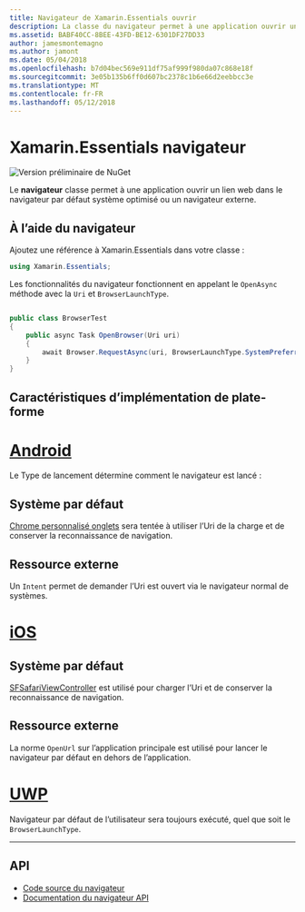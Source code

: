 ```yaml
---
title: Navigateur de Xamarin.Essentials ouvrir
description: La classe du navigateur permet à une application ouvrir un lien web dans le navigateur par défaut système optimisé ou un navigateur externe.
ms.assetid: BABF40CC-8BEE-43FD-BE12-6301DF27DD33
author: jamesmontemagno
ms.author: jamont
ms.date: 05/04/2018
ms.openlocfilehash: b7d04bec569e911df75af999f980da07c868e18f
ms.sourcegitcommit: 3e05b135b6ff0d607bc2378c1b6e66d2eebbcc3e
ms.translationtype: MT
ms.contentlocale: fr-FR
ms.lasthandoff: 05/12/2018
---
```

# <a name="xamarinessentials-browser"></a>Xamarin.Essentials navigateur

![Version préliminaire de NuGet](~/media/shared/pre-release.png)

Le **navigateur** classe permet à une application ouvrir un lien web dans le navigateur par défaut système optimisé ou un navigateur externe.

## <a name="using-browser"></a>À l’aide du navigateur

Ajoutez une référence à Xamarin.Essentials dans votre classe :

```csharp
using Xamarin.Essentials;
```

Les fonctionnalités du navigateur fonctionnent en appelant le `OpenAsync` méthode avec la `Uri` et `BrowserLaunchType`.

```csharp

public class BrowserTest
{
    public async Task OpenBrowser(Uri uri)
    {
        await Browser.RequestAsync(uri, BrowserLaunchType.SystemPreferred);
    }
}
```

## <a name="platform-implementation-specifics"></a>Caractéristiques d’implémentation de plate-forme

# <a name="androidtabandroid"></a>[Android](#tab/android)

Le Type de lancement détermine comment le navigateur est lancé :

## <a name="system-preferred"></a>Système par défaut

[Chrome personnalisé onglets](https://developer.chrome.com/multidevice/android/customtabs) sera tentée à utiliser l’Uri de la charge et de conserver la reconnaissance de navigation.

## <a name="external"></a>Ressource externe

Un `Intent` permet de demander l’Uri est ouvert via le navigateur normal de systèmes.

# <a name="iostabios"></a>[iOS](#tab/ios)

## <a name="system-preferred"></a>Système par défaut

[SFSafariViewController](https://developer.xamarin.com/api/type/SafariServices.SFSafariViewController/) est utilisé pour charger l’Uri et de conserver la reconnaissance de navigation.

## <a name="external"></a>Ressource externe

La norme `OpenUrl` sur l’application principale est utilisé pour lancer le navigateur par défaut en dehors de l’application.

# <a name="uwptabuwp"></a>[UWP](#tab/uwp)

Navigateur par défaut de l’utilisateur sera toujours exécuté, quel que soit le `BrowserLaunchType`.

--------------

## <a name="api"></a>API

- [Code source du navigateur](https://github.com/xamarin/Essentials/tree/master/Xamarin.Essentials/Browser)
- [Documentation du navigateur API](xref:Xamarin.Essentials.Browser)

